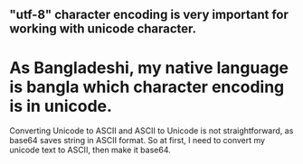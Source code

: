 ## "utf-8" character encoding is very important for working with unicode character.

# As Bangladeshi, my native language is bangla which character encoding is in unicode.

Converting Unicode to ASCII and ASCII to Unicode is not straightforward, as base64 saves string in ASCII format. So at first, I need to convert my unicode text to ASCII, then make it base64.
